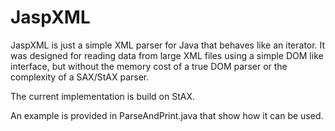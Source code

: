 JaspXML
=======

JaspXML is just a simple XML parser for Java that behaves like an iterator. It was designed for reading data from large XML files using a simple DOM like interface, but without the memory cost of a true DOM parser or the complexity of a SAX/StAX parser.

The current implementation is build on StAX.

An example is provided in ParseAndPrint.java that show how it can be used.